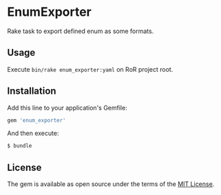 # EnumExporter
Rake task to export defined enum as some formats.

## Usage
Execute `bin/rake enum_exporter:yaml` on RoR project root.

## Installation
Add this line to your application's Gemfile:

```ruby
gem 'enum_exporter'
```

And then execute:
```bash
$ bundle
```

## License
The gem is available as open source under the terms of the [MIT License](https://opensource.org/licenses/MIT).
